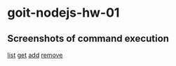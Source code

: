 # goit-nodejs-hw-01

## Screenshots of command execution

[list](https://monosnap.com/file/8j0wTYHGvcnsiSJb9tdBbTUR05SiK7)
[get](https://monosnap.com/file/NbGS7ltREAa5OAUjpAHlLzWqhgEOMu)
[add](https://monosnap.com/file/dhyxSuImvPgoM2mJpEh7xz4zbN4e3m)
[remove](https://monosnap.com/file/xSdOcZxZG3dCkjS4vXyIM7WJE1qBrF)
